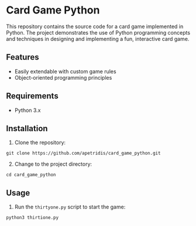 # Card Game Python

This repository contains the source code for a card game implemented in Python. The project demonstrates the use of Python programming concepts and techniques in designing and implementing a fun, interactive card game.


## Features

- Easily extendable with custom game rules
- Object-oriented programming principles

## Requirements

- Python 3.x

## Installation

1. Clone the repository:
```
git clone https://github.com/apetridis/card_game_python.git
```

2. Change to the project directory:
```
cd card_game_python
```

## Usage

1. Run the `thirtyone.py` script to start the game:
```
python3 thirtione.py
```
